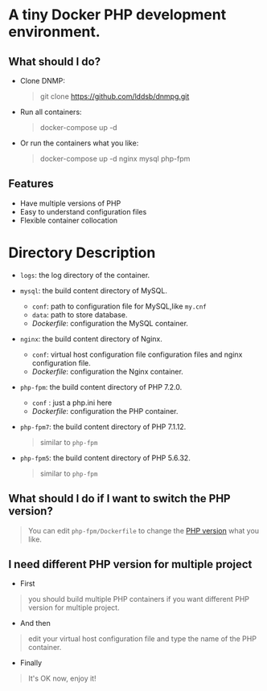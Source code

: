 # A tiny Docker PHP development environment.

## What should I do?

- Clone DNMP:

  > git clone https://github.com/lddsb/dnmpg.git

- Run all containers:

  > docker-compose up -d

- Or run the containers what you like:

  > docker-compose up -d nginx mysql php-fpm

## Features

- Have multiple versions of PHP
- Easy to understand configuration files
- Flexible container collocation

# Directory Description

- `logs`: the log directory of the container.

- `mysql`: the build content directory of MySQL.

  - `conf`: path to configuration file for MySQL,like `my.cnf`
  - `data`: path to store database.
  - *Dockerfile*: configuration the MySQL container.

- `nginx`: the build content directory of Nginx.

  - `conf`: virtual host configuration file configuration files and nginx configuration file.
  - *Dockerfile*: configuration the Nginx container.

- `php-fpm`: the build content directory of PHP 7.2.0.

  - `conf` : just a php.ini here
  - *Dockerfile*: configuration the PHP container.

- `php-fpm7`: the build content directory of PHP 7.1.12.

  > similar to `php-fpm`

- `php-fpm5`: the build content directory of PHP 5.6.32.

  > similar to `php-fpm`

## What should I do if I want to switch the PHP version?

> You can edit `php-fpm/Dockerfile` to change the [PHP version](https://hub.docker.com/_/php/) what you like.

## I need different PHP version for multiple project

- First

> you should build multiple PHP containers if you want different PHP version for multiple project.

- And then

> edit your virtual host configuration file and type the name of the PHP container.

- Finally

> It's OK now, enjoy it!